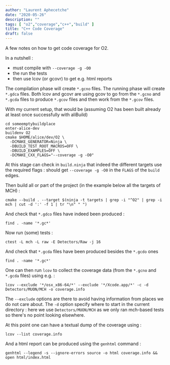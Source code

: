 ```yaml
---
author: "Laurent Aphecetche"
date: "2020-05-26"
description: ""
tags: [ "o2","coverage","c++","build" ]
title: "C++ Code Coverage"
draft: false
---
```


A few notes on how to get code coverage for O2.

In a nutshell : 

-   must compile with `--coverage -g -O0` 
-   the run the tests
-   then use lcov (or gcovr) to get e.g. html reports

The compilation phase will create `*.gcno` files.
The running phase will create `*.gdca` files.
Both lcov and gcovr are using gcov to go from the `*.gcno` and `*.gcda` files to produce `*.gcov` files and then work from the `*.gcov` files.

With my current setup, that would be (assuming O2 has been built already at least once
 successfully with aliBuild)

    cd someemptybuildplace
    enter-alice-dev
    buildenv O2
    cmake $HOME/alice/dev/O2 \
      -DCMAKE_GENERATOR=Ninja \
      -DBUILD_TEST_ROOT_MACROS=OFF \
      -DBUILD_EXAMPLES=OFF \
      -DCMAKE_CXX_FLAGS="--coverage -g -O0"

At this stage can check in `build.ninja` that indeed the different targets use the required flags : should get `--coverage -g -O0` in the `FLAGS` of the `build` edges.

Then build all or part of the project (in the example below all the targets of MCH) :

    cmake --build . --target $(ninja -t targets | grep -i "^O2" | grep -i mch | cut -d ':' -f 1 | tr "\n" " ")

And check that `*.gdco` files have indeed been produced : 

    find . -name '*.gc*'

Now run (some) tests :

    ctest -L mch -L raw -E Detectors/Raw -j 16

And check that `*.gcda` files have been produced besides the `*.gcdo` ones

    find . -name '*.gc*'

One can then run `lcov` to collect the coverage data (from the `*.gcno` and `*.gcda` files) using e.g. :

    lcov --exclude '*/osx_x86-64/*' --exclude '*/Xcode.app/*' -c -d Detectors/MUON/MCH -o coverage.info

The `--exclude` options are there to avoid having information from places we do not care about. The `-d` option specify where to start in the current directory : here we use `Detectors/MUON/MCH` as we only ran mch-based tests so there's no point looking elsewhere.

At this point one can have a textual dump of the coverage using : 

    lcov --list coverage.info

And a html report can be produced using the `genhtml` command : 

    genhtml --legend -s --ignore-errors source -o html coverage.info && open html/index.html
